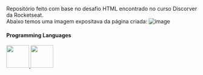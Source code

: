 Repositório feito com base no desafio HTML encontrado no curso Discorver da Rocketseat. 
<br>
Abaixo temos uma imagem expositava da página criada:
![image](https://user-images.githubusercontent.com/102265187/182253224-d465de07-17ea-4284-bc33-eaa8b7dca126.png)
#### Programming Languages
<div>
      <a href="https://github.com/raulrodmo">
            <img id="html" src="https://cdn-icons-png.flaticon.com/512/1051/1051277.png" width="60" height="60"/>
            <img id="css" src="https://cdn-icons-png.flaticon.com/512/732/732190.png" width="60" height="60"/>
</div> 
